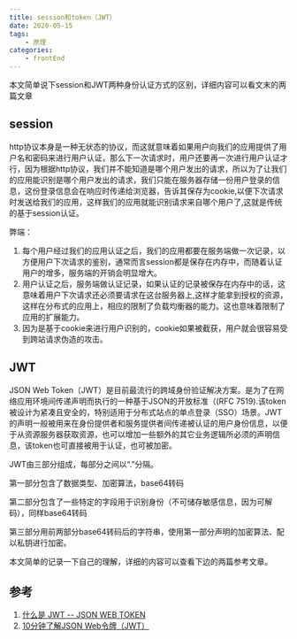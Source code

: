 ```yaml
---
title: session和token（JWT）
date: 2020-05-15
tags: 
    - 原理
categories:
    - frontEnd
---
```


本文简单说下session和JWT两种身份认证方式的区别，详细内容可以看文末的两篇文章

## session

http协议本身是一种无状态的协议，而这就意味着如果用户向我们的应用提供了用户名和密码来进行用户认证，那么下一次请求时，用户还要再一次进行用户认证才行，因为根据http协议，我们并不能知道是哪个用户发出的请求，所以为了让我们的应用能识别是哪个用户发出的请求，我们只能在服务器存储一份用户登录的信息，这份登录信息会在响应时传递给浏览器，告诉其保存为cookie,以便下次请求时发送给我们的应用，这样我们的应用就能识别请求来自哪个用户了,这就是传统的基于session认证。

弊端：

1. 每个用户经过我们的应用认证之后，我们的应用都要在服务端做一次记录，以方便用户下次请求的鉴别，通常而言session都是保存在内存中，而随着认证用户的增多，服务端的开销会明显增大。
2. 用户认证之后，服务端做认证记录，如果认证的记录被保存在内存中的话，这意味着用户下次请求还必须要请求在这台服务器上,这样才能拿到授权的资源，这样在分布式的应用上，相应的限制了负载均衡器的能力。这也意味着限制了应用的扩展能力。
3. 因为是基于cookie来进行用户识别的，cookie如果被截获，用户就会很容易受到跨站请求伪造的攻击。

## JWT

JSON Web Token（JWT）是目前最流行的跨域身份验证解决方案。是为了在网络应用环境间传递声明而执行的一种基于JSON的开放标准（(RFC 7519).该token被设计为紧凑且安全的，特别适用于分布式站点的单点登录（SSO）场景。JWT的声明一般被用来在身份提供者和服务提供者间传递被认证的用户身份信息，以便于从资源服务器获取资源，也可以增加一些额外的其它业务逻辑所必须的声明信息，该token也可直接被用于认证，也可被加密。

JWT由三部分组成，每部分之间以“.”分隔。

第一部分包含了数据类型、加密算法，base64转码

第二部分包含了一些特定的字段用于识别身份（不可储存敏感信息，因为可解码），同样base64转码

第三部分用前两部分base64转码后的字符串，使用第一部分声明的加密算法、配以私钥进行加密。

本文简单的记录一下自己的理解，详细的内容可以查看下边的两篇参考文章。

## 参考

1. [什么是 JWT -- JSON WEB TOKEN](https://www.jianshu.com/p/576dbf44b2ae)
2. [10分钟了解JSON Web令牌（JWT）](https://baijiahao.baidu.com/s?id=1608021814182894637)
